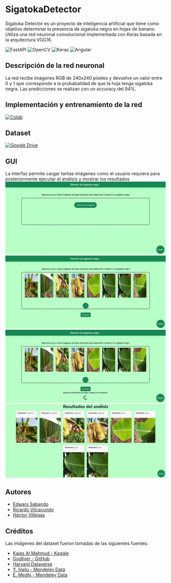 # SigatokaDetector
Sigatoka Detector es un proyecto de inteligencia artificial que tiene como objetivo determinar la presencia de sigatoka negra en hojas de banano. Utiliza una red neuronal convolucional implementada con Keras basada en la arquitectura VGG16.

![FastAPI](https://img.shields.io/badge/FastAPI-005571?style=for-the-badge&logo=fastapi)
![OpenCV](https://img.shields.io/badge/opencv-%23white.svg?style=for-the-badge&logo=opencv&logoColor=white)
![Keras](https://img.shields.io/badge/Keras-%23D00000.svg?style=for-the-badge&logo=Keras&logoColor=white)
![Angular](https://img.shields.io/badge/angular-%23DD0031.svg?style=for-the-badge&logo=angular&logoColor=white)

## Descripción de la red neuronal
La red recibe imágenes RGB de 240x240 píxeles y devuelve un valor entre 0 y 1 que corresponde a la probabalidad de que la hoja tenga sigatoka negra. Las predicciones se realizan con un accuracy del 94%.

## Implementación y entrenamiento de la red
[![Colab](https://colab.research.google.com/assets/colab-badge.svg)](https://colab.research.google.com/drive/1yi9BIJqGhPf_ylGY-LC_0qdH7dfBeT2y?usp=sharing)

## Dataset
[![Google Drive](https://img.shields.io/badge/Google%20Drive-4285F4?style=for-the-badge&logo=googledrive&logoColor=white)](https://drive.google.com/drive/folders/1yibfKGpwiYDCxwEzPnXFCKimu4cJhwTT?usp=sharing)

## GUI
La interfaz permite cargar tantas imágenes como el usuario requiera para posteriormente ejecutar el análisis y mostrar los resultados
![captura1](./images/captura1.jpg)
![captura2](./images/captura2.jpg)
![captura3](./images/captura3.jpg)
![captura4](./images/captura4.jpg)

## Autores
* [Edwars Sabando](https://github.com/Edwars1999)
* [Ricardo Vilcacundo](https://github.com/RicardoVilcacundo)
* [Héctor Villegas](https://github.com/hvillega99)

## Créditos
Las imágenes del dataset fueron tomadas de las siguientes fuentes:
* [Kaies Al Mahmud - Kaggle](https://www.kaggle.com/datasets/kaiesalmahmud/banana-leaf-dataset)
* [Godliver - GitHub](https://github.com/godliver/source-code-BBW-BBS/)
* [Harvard Dataverse](https://dataverse.harvard.edu/file.xhtml?fileId=6082183&version=1.0)
* [Y. Hailu - Mendeley Data](https://data.mendeley.com/datasets/rjykr62kdh/1)
* [E. Medhi - Mendeley Data](https://data.mendeley.com/datasets/4wyymrcpyz/1)
